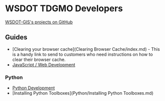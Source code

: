 
WSDOT TDGMO Developers
======================

[WSDOT-GIS's projects on GitHub](https://github.com/WSDOT-GIS)

Guides
------

* [Clearing your browser cache](Clearing Browser Cache/index.md) - This is a handy link to send to customers who need instructions on how to clear their browser cache.
* [JavaScript / Web Development](JavaScript.md)

### Python ###
* [Python Development](Python/pydev.md)
* [Installing Python Toolboxes](Python/Installing Python Toolboxes.md)
